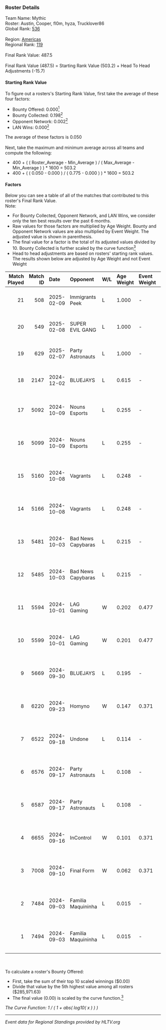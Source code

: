 ### Roster Details<br />
Team Name: Mythic<br />
Roster: Austin, Cooper, fl0m, hyza, Trucklover86<br />
Global Rank: [536](../../standings_global_2025_02_28.md)<br />
<br />
Region: [Americas]( ../../standings_americas_2025_02_28.md)<br />
Regional Rank: [119]( ../../standings_americas_2025_02_28.md)<br />
<br />
Final Rank Value:  487.5<br />
<br />
Final Rank Value (487.5) = Starting Rank Value (503.2) + Head To Head Adjustments (-15.7)<br />

#### Starting Rank Value<br />
To figure out a rosters's Starting Rank Value, first take the average of these four factors:<br />
- Bounty Offered: 0.000[<sup>1</sup>](#table2)
- Bounty Collected: 0.198[<sup>2</sup>](#table1)
- Opponent Network: 0.002[<sup>2</sup>](#table1)
- LAN Wins: 0.000[<sup>2</sup>](#table1)

The average of these factors is 0.050<br />
<br />
Next, take the maximum and minimum average across all teams and compute the following:<br />
- 400 + ( ( Roster_Average - Min_Average ) / ( Max_Average - Min_Average ) ) * 1600 = 503.2
- 400 + ( ( 0.050 - 0.000 ) / ( 0.775 - 0.000 ) ) * 1600 = 503.2


#### Factors<br />
Below you can see a table of all of the matches that contributed to this roster's Final Rank Value.<br />
Note:<br />

- For Bounty Collected, Opponent Network, and LAN Wins, we consider only the ten best results over the past 6 months.
- Raw values for those factors are multiplied by Age Weight. Bounty and Opponent Network values are also multiplied by Event Weight. The adjusted value is shown in parenthesis.
- The final value for a factor is the total of its adjusted values divided by 10. Bounty Collected is further scaled by the curve function[<sup>3</sup>](#curveFunction)
- Head to head adjustments are based on rosters' starting rank values. The results shown below are adjusted by Age Weight and not Event Weight
<span id="table1"></span><br />


| Match Played | Match ID | Date       | Opponent           | W/L | Age Weight | Event Weight | Bounty Collected | Opponent Network | LAN Wins  | H2H Adj. | Roster                                         |
| -: | -: | :- | :- | :- | :- | :- | :- | :- | :- | -: | :- |
|           21 |      508 | 2025-02-09 | Immigrants Peek    | L   | 1.000      | -            | -                | -                | -         |    -9.86 | Austin, Cooper, fl0m, hyza, Trucklover86       |
|           20 |      549 | 2025-02-08 | SUPER EVIL GANG    | L   | 1.000      | -            | -                | -                | -         |    -5.88 | Austin, Cooper, fl0m, hyza, Trucklover86       |
|           19 |      629 | 2025-02-07 | Party Astronauts   | L   | 1.000      | -            | -                | -                | -         |    -3.85 | Austin, Cooper, fl0m, hyza, Trucklover86       |
|           18 |     2147 | 2024-12-02 | BLUEJAYS           | L   | 0.615      | -            | -                | -                | -         |    -1.63 | Austin, Cooper, fl0m, hyza, Trucklover86       |
|           17 |     5092 | 2024-10-09 | Nouns Esports      | L   | 0.255      | -            | -                | -                | -         |    -0.63 | Austin, Cooper, fl0m, freakazoid, Trucklover86 |
|           16 |     5099 | 2024-10-09 | Nouns Esports      | L   | 0.255      | -            | -                | -                | -         |    -0.63 | Austin, Cooper, fl0m, freakazoid, Trucklover86 |
|           15 |     5160 | 2024-10-08 | Vagrants           | L   | 0.248      | -            | -                | -                | -         |    -1.40 | Austin, Cooper, fl0m, freakazoid, Trucklover86 |
|           14 |     5166 | 2024-10-08 | Vagrants           | L   | 0.248      | -            | -                | -                | -         |    -1.42 | Austin, Cooper, fl0m, freakazoid, Trucklover86 |
|           13 |     5481 | 2024-10-03 | Bad News Capybaras | L   | 0.215      | -            | -                | -                | -         |    -1.77 | Austin, Cooper, fl0m, freakazoid, Trucklover86 |
|           12 |     5485 | 2024-10-03 | Bad News Capybaras | L   | 0.215      | -            | -                | -                | -         |    -1.80 | Austin, Cooper, fl0m, freakazoid, Trucklover86 |
|           11 |     5594 | 2024-10-01 | LAG Gaming         | W   | 0.202      | 0.477        | 0.002 (0.000)    | 0.030 (0.003)    | 0 (0.000) |     4.15 | Austin, Cooper, fl0m, freakazoid, Trucklover86 |
|           10 |     5599 | 2024-10-01 | LAG Gaming         | W   | 0.201      | 0.477        | 0.002 (0.000)    | 0.030 (0.003)    | 0 (0.000) |     4.21 | Austin, Cooper, fl0m, freakazoid, Trucklover86 |
|            9 |     5669 | 2024-09-30 | BLUEJAYS           | L   | 0.195      | -            | -                | -                | -         |    -0.54 | Austin, Cooper, fl0m, freakazoid, Trucklover86 |
|            8 |     6220 | 2024-09-23 | Homyno             | W   | 0.147      | 0.371        | 0.009 (0.001)    | 0.208 (0.011)    | 0 (0.000) |     3.61 | Austin, Cooper, fl0m, freakazoid, Trucklover86 |
|            7 |     6522 | 2024-09-18 | Undone             | L   | 0.114      | -            | -                | -                | -         |    -0.54 | Austin, Cooper, fl0m, freakazoid, Trucklover86 |
|            6 |     6576 | 2024-09-17 | Party Astronauts   | L   | 0.108      | -            | -                | -                | -         |    -0.48 | Austin, Cooper, fl0m, freakazoid, Trucklover86 |
|            5 |     6587 | 2024-09-17 | Party Astronauts   | L   | 0.108      | -            | -                | -                | -         |    -0.48 | Austin, Cooper, fl0m, freakazoid, Trucklover86 |
|            4 |     6655 | 2024-09-16 | InControl          | W   | 0.101      | 0.371        | 0.002 (0.000)    | 0.094 (0.004)    | 0 (0.000) |     2.19 | Austin, Cooper, fl0m, freakazoid, Trucklover86 |
|            3 |     7008 | 2024-09-10 | Final Form         | W   | 0.062      | 0.371        | 0.001 (0.000)    | 0.083 (0.002)    | 0 (0.000) |     1.28 | Austin, Cooper, fl0m, freakazoid, Trucklover86 |
|            2 |     7484 | 2024-09-03 | Familia Maquininha | L   | 0.015      | -            | -                | -                | -         |    -0.13 | Austin, Cooper, fl0m, freakazoid, Trucklover86 |
|            1 |     7494 | 2024-09-03 | Familia Maquininha | L   | 0.015      | -            | -                | -                | -         |    -0.12 | Austin, Cooper, fl0m, freakazoid, Trucklover86 |

<br />
<span id="table2"></span><br />
To calculate a roster's Bounty Offered:<br />

- First, take the sum of their top 10 scaled winnings ($0.00)
- Divide that value by the 5th highest value among all rosters ($285,971.63)
- The final value (0.00) is scaled by the curve function.[<sup>3</sup>](#curveFunction)

<span id="curveFunction"></span>_The Curve Function: 1 / ( 1 + abs( log10( x ) ) )_<br />

---
_Event data for Regional Standings provided by HLTV.org_<br />
